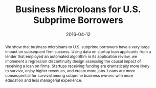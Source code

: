 ---
title: "Business Microloans for U.S. Subprime Borrowers"
collection: publications
category: Published_Papers
permalink: /publication/business-microloans
date: 2016-04-12
venue: 'Journal of Financial and Quantitative Analysis'
paperurl: '/files/pdf/Research/business_microloans.pdf'
link: 'https://doi.org/10.1017/S0022109016000144'
citation: 'Fracassi, C., M. Garmaise, S. Kogan, and G. Natividad. 2016. &quot;Business Microloans for U.S. Subprime Borrowers.&quot; <i>Journal of Financial and Quantitative Analysis</i> 51 (1), 55-83.'
abstract: 'We show that business microloans to U.S. subprime borrowers have a very large impact on subsequent firm success. Using data on startup loan applicants from a lender that employed an automated algorithm in its application review, we implement a regression discontinuity design assessing the causal impact of receiving a loan on firms. Startups receiving funding are dramatically more likely to survive, enjoy higher revenues, and create more jobs. Loans are more consequential for survival among subprime business owners with more education and less managerial experience.'
---